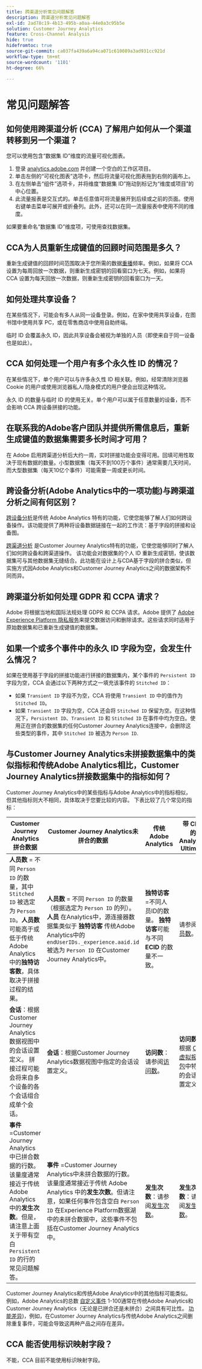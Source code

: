 ```yaml
---
title: 跨渠道分析常见问题解答
description: 跨渠道分析常见问题解答
exl-id: 2ad78c19-4b13-495b-a0aa-44e0a3c95b5e
solution: Customer Journey Analytics
feature: Cross-Channel Analysis
hide: true
hidefromtoc: true
source-git-commit: ca037fa439a6a94ca071c610089a3ad931cc921d
workflow-type: tm+mt
source-wordcount: '1101'
ht-degree: 66%

---
```


# 常见问题解答

## 如何使用跨渠道分析 (CCA) 了解用户如何从一个渠道转移到另一个渠道？

您可以使用包含“数据集 ID”维度的流量可视化图表。

1. 登录 [analytics.adobe.com](https://analytics.adobe.com) 并创建一个空白的工作区项目。
2. 单击左侧的“可视化图表”选项卡，然后将流量可视化图表拖到右侧的画布上。
3. 在左侧单击“组件”选项卡，并将维度“数据集 ID”拖动到标记为“维度或项目”的中心位置。
4. 此流量报表是交互式的。单击任意值可将流量展开到后续或之前的页面。使用右键单击菜单可展开或折叠列。此外，还可以在同一流量报表中使用不同的维度。

如果要重命名“数据集 ID”维度项，可使用查找数据集。

## CCA为人员重新生成键值的回顾时间范围是多久？

重新生成键值的回顾时间范围取决于您所需的数据[重播](replay.md)频率。例如，如果将 CCA 设置为每周回放一次数据，则重新生成密钥的回看窗口为七天。例如，如果将 CCA 设置为每天回放一次数据，则重新生成密钥的回看窗口为一天。

## 如何处理共享设备？

在某些情况下，可能会有多人从同一设备登录。例如，在家中使用共享设备，在图书馆中使用共享 PC，或在零售商店中使用自助终端。

临时 ID 会覆盖永久 ID，因此共享设备会被视为单独的人员（即使来自于同一设备也是如此）。

## CCA 如何处理一个用户有多个永久性 ID 的情况？

在某些情况下，单个用户可以与许多永久性 ID 相关联。例如，经常清除浏览器 Cookie 的用户或使用浏览器私人/隐身模式的用户便会出现这种情况。

永久 ID 的数量与临时 ID 的使用无关。单个用户可以属于任意数量的设备，而不会影响 CCA 跨设备拼接的功能。

## 在联系我的Adobe客户团队并提供所需信息后，重新生成键值的数据集需要多长时间才可用？

在 Adobe 启用跨渠道分析后大约一周，实时拼接功能会变得可用。回填可用性取决于现有数据的数量。小型数据集（每天不到100万个事件）通常需要几天时间，而大型数据集（每天10亿个事件）可能需要一周或更长时间。

## 跨设备分析(Adobe Analytics中的一项功能)与跨渠道分析之间有何区别？

[跨设备分析](https://experienceleague.adobe.com/docs/analytics/components/cda/overview.html)是传统 Adobe Analytics 特有的功能，它使您能够了解人们如何跨设备操作。该功能提供了两种将设备数据链接在一起的工作流：基于字段的拼接和设备图。

[跨渠道分析](/help/cca/overview.md) 是Customer Journey Analytics特有的功能，它使您能够同时了解人们如何跨设备和跨渠道操作。 该功能会对数据集的个人 ID 重新生成密钥，使该数据集可与其他数据集无缝结合。此功能在设计上与CDA基于字段的拼合类似，但实施方式因Adobe Analytics和Customer Journey Analytics之间的数据架构不同而异。

## 跨渠道分析如何处理 GDPR 和 CCPA 请求？

Adobe 将根据当地和国际法规处理 GDPR 和 CCPA 请求。Adobe 提供了 [Adobe Experience Platform 隐私服务](https://experienceleague.adobe.com/docs/experience-platform/privacy/home.html?lang=zh-Hans)来提交数据访问和删除请求。这些请求同时适用于原始数据集和已重新生成键值的数据集。

## 如果一个或多个事件中的永久 ID 字段为空，会发生什么情况？

如果在使用基于字段的拼接功能进行拼接的数据集内，某个事件的 `Persistent ID` 字段为空，CCA 会通过以下两种方式之一填充该事件的 `Stitched ID`：

* 如果 `Transient ID` 字段不为空，CCA 将使用 `Transient ID` 中的值作为 `Stitched ID`。
* 如果 `Transient ID` 字段为空，CCA 还会将 `Stitched ID` 保留为空。在这种情况下，`Persistent ID`、`Transient ID` 和 `Stitched ID` 在事件中均为空白。使用正在拼合的数据集的任何Customer Journey Analytics连接中，会删除这些类型的事件，其中 `Stitched ID` 被选为 `Person ID`.

## 与Customer Journey Analytics未拼接数据集中的类似指标和传统Adobe Analytics相比，Customer Journey Analytics拼接数据集中的指标如何？

Customer Journey Analytics中的某些指标与Adobe Analytics中的指标相似，但其他指标则大不相同，具体取决于您要比较的内容。 下表比较了几个常见的指标：

| **Customer Journey Analytics拼合数据** | **Customer Journey Analytics未拼合的数据** | **传统 Adobe Analytics** | **带 CDA 的 Analytics Ultimate** |
| ----- | ----- | ----- | ----- |
| **人员数** = 不同 `Person ID` 的数量，其中 `Stitched ID` 被选定为 `Person ID`。**人员数** 可能高于或低于传统 Adobe Analytics 中的&#x200B;**独特访客数**，具体取决于拼接过程的结果。 | **人员数** = 不同 `Person ID` 的数量（根据选定为 `Person ID` 的列）。**人员** 在Analytics中，源连接器数据集类似于 **独特访客** 传统Adobe Analytics中的 `endUserIDs._experience.aaid.id` 被选为 `Person ID` 在Customer Journey Analytics中。 | **独特访客** =不同人员ID的数量。 **独特访客**&#x200B;可能与不同 **ECID** 的数量不一致。 | 请参阅[人员数](https://experienceleague.adobe.com/docs/analytics/components/metrics/people.html?lang=zh-Hans)。 |
| **会话**：根据Customer Journey Analytics数据视图中的会话设置定义。 拼接过程可能会将来自多个设备的各个会话组合成单个会话。 | **会话**：根据Customer Journey Analytics数据视图中指定的会话设置定义。 | **访问数**：请参阅[访问数](https://experienceleague.adobe.com/docs/analytics/components/metrics/visits.html?lang=zh-Hans)。 | **访问数**：根据 [CDA 虚拟报告包](https://experienceleague.adobe.com/docs/analytics/components/cda/setup.html?lang=zh-Hans)中特定的会话设置定义。 |
| **事件** =Customer Journey Analytics中已拼合数据的行数。 该量度通常接近于传统 Adobe Analytics 中的&#x200B;**发生次数**。但是，请注意上面关于带有空白 `Persistent ID` 的行的常见问题解答。 | **事件** =Customer Journey Analytics中未拼合数据的行数。 该量度通常接近于传统 Adobe Analytics 中的&#x200B;**发生次数**。但请注意，如果任何事件包含空白 `Person ID` 在Experience Platform数据湖中的未拼合数据中，这些事件不包括在Customer Journey Analytics中。 | **发生次数**：请参阅[发生次数](https://experienceleague.adobe.com/docs/analytics/components/metrics/occurrences.html?lang=zh-Hans)。 | **发生次数**：请参阅[发生次数](https://experienceleague.adobe.com/docs/analytics/components/metrics/occurrences.html?lang=zh-Hans)。 |

Customer Journey Analytics和传统Adobe Analytics中的其他指标可能类似。 例如，Adobe Analytics的总数 [自定义事件](https://experienceleague.adobe.com/docs/analytics/components/metrics/custom-events.html?lang=zh-Hans) 1-100通常在传统Adobe Analytics和Customer Journey Analytics（无论是已拼合还是未拼合）之间具有可比性。 [功能差异](/help/getting-started/aa-vs-cja/cja-aa.md))，例如，在Customer Journey Analytics与传统Adobe Analytics之间删除重复事件，可能会导致这两种产品之间存在差异。

## CCA 能否使用标识映射字段？

不能，CCA 目前不能使用标识映射字段。
